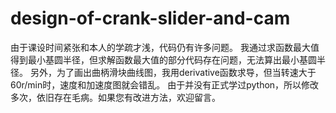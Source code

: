 # design-of-crank-slider-and-cam
由于课设时间紧张和本人的学疏才浅，代码仍有许多问题。
我通过求函数最大值得到最小基圆半径，但求解函数最大值的部分代码存在问题，无法算出最小基圆半径。
另外，为了画出曲柄滑块曲线图，我用derivative函数求导，但当转速大于60r/min时，速度和加速度图就会错乱。
由于并没有正式学过python，所以修改多次，依旧存在毛病。如果您有改进方法，欢迎留言。
